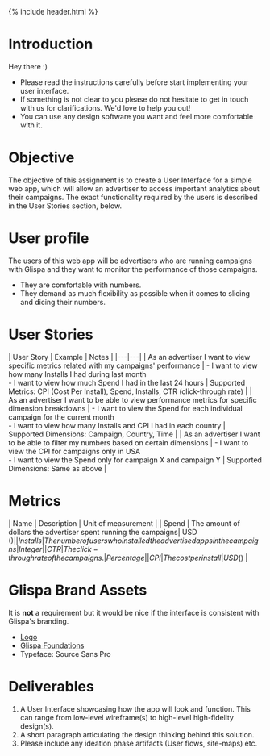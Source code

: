 {% include header.html %}

# Introduction

Hey there :)

- Please read the instructions carefully before start implementing your user interface. 
- If something is not clear to you please do not hesitate to get in touch with us for clarifications. We'd love to help you out!
- You can use any design software you want and feel more comfortable with it.

# Objective

The objective of this assignment is to create a User Interface for a simple web app, which will allow an advertiser to access important analytics about their campaigns. 
The exact functionality required by the users is described in the User Stories section, below.

# User profile

The users of this web app will be advertisers who are running campaigns with Glispa and they want to monitor the performance of those campaigns.

- They are comfortable with numbers.
- They demand as much flexibility as possible when it comes to slicing and dicing their numbers.

# User Stories

| User Story | Example | Notes |
|---|---|
| As an advertiser I want to view specific metrics related with my campaigns' performance | - I want to view how many Installs I had during last month <br/> - I want to view how much Spend I had in the last 24 hours | Supported Metrics: CPI (Cost Per Install), Spend, Installs, CTR (click-through rate) |
| As an advertiser I want to be able to view performance metrics for specific dimension breakdowns | - I want to view the Spend for each individual campaign for the current month <br/> - I want to view how many Installs and CPI I had in each country | Supported Dimensions: Campaign, Country, Time |
| As an advertiser I want to be able to filter my numbers based on certain dimensions | - I want to view the CPI for campaigns only in USA <br/> - I want to view the Spend only for campaign X and campaign Y | Supported Dimensions: Same as above |

# Metrics 

| Name | Description | Unit of measurement |
| Spend | The amount of dollars the advertiser spent running the campaigns| USD ($) |
| Installs | The number of users who installed the advertised apps in the campaigns| Integer |
| CTR | The click-through rate of the campaigns. | Percentage | 
| CPI | The cost per install  | USD ($)  | 

# Glispa Brand Assets

It is **not** a requirement but it would be nice if the interface is consistent with Glispa's branding. 

- [Logo](/static/GlispaLogo.png)
- [Glispa Foundations](https://www.figma.com/file/xNnYn7XUnnnE1hWnjgFcpX/Glispa-Foundations?node-id=0%3A1)
- Typeface: Source Sans Pro

# Deliverables

1. A User Interface showcasing how the app will look and function. This can range from low-level wireframe(s) to high-level high-fidelity design(s). 
2. A short paragraph articulating the design thinking behind this solution. 
3. Please include any ideation phase artifacts (User flows, site-maps) etc.

